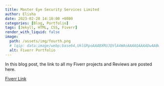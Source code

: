 ```yaml
---
title: Master Eye Security Services Limited
author: Elisha
date: 2023-02-20 14:10:00 +0800
categories: [Blog, Portfolio]
tags: [Jekyll, HTML, CSS, Fiverr]
render_with_liquid: false
image:
  path: /assets/img/fourth.png
  # lqip: data:image/webp;base64,UklGRpoAAABXRUJQVlA4WAoAAAAQAAAADwAABwAAQUxQSDIAAAARL0AmbZurmr57yyIiqE8oiG0bejIYEQTgqiDA9vqnsUSI6H+oAERp2HZ65qP/VIAWAFZQOCBCAAAA8AEAnQEqEAAIAAVAfCWkAALp8sF8rgRgAP7o9FDvMCkMde9PK7euH5M1m6VWoDXf2FkP3BqV0ZYbO6NA/VFIAAAA
  alt: Fiverr Portfolio
---
```


In this blog post, the link to all my Fiverr projects and Reviews are posted here.

[Fiverr Link](https://www.fiverr.com/adamuelisha?up_rollout=true)